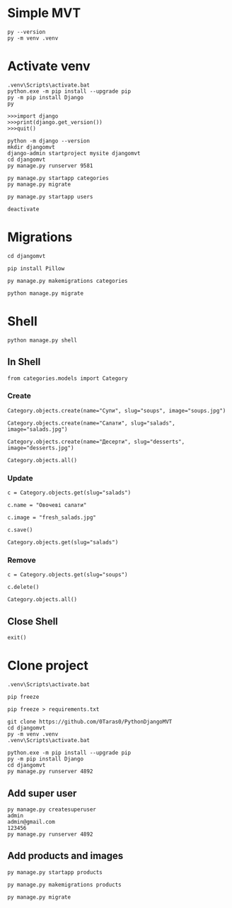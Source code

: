 # Simple MVT

```
py --version
py -m venv .venv
```

# Activate venv
```
.venv\Scripts\activate.bat
python.exe -m pip install --upgrade pip
py -m pip install Django
py

>>>import django
>>>print(django.get_version())
>>>quit()

python -m django --version
mkdir djangomvt
django-admin startproject mysite djangomvt
cd djangomvt
py manage.py runserver 9581

py manage.py startapp categories
py manage.py migrate

py manage.py startapp users

deactivate
```

# Migrations
```
cd djangomvt

pip install Pillow

py manage.py makemigrations categories

python manage.py migrate
```

# Shell
```
python manage.py shell
```
## In Shell
```
from categories.models import Category
```
### **Create**
```
Category.objects.create(name="Супи", slug="soups", image="soups.jpg")

Category.objects.create(name="Салати", slug="salads", image="salads.jpg")

Category.objects.create(name="Десерти", slug="desserts", image="desserts.jpg")

Category.objects.all()
```

### **Update**
```
c = Category.objects.get(slug="salads")

c.name = "Овочеві салати"

c.image = "fresh_salads.jpg"

c.save()

Category.objects.get(slug="salads")
```

### **Remove**
```
c = Category.objects.get(slug="soups")

c.delete()

Category.objects.all()
```

## Close Shell
```
exit()
```

# Clone project
```
.venv\Scripts\activate.bat

pip freeze

pip freeze > requirements.txt

git clone https://github.com/0Taras0/PythonDjangoMVT
cd djangomvt
py -m venv .venv
.venv\Scripts\activate.bat

python.exe -m pip install --upgrade pip
py -m pip install Django
cd djangomvt
py manage.py runserver 4892
```

## Add super user
```
py manage.py createsuperuser
admin
admin@gmail.com
123456
py manage.py runserver 4892
```

## Add products and images
```
py manage.py startapp products

py manage.py makemigrations products

py manage.py migrate
```